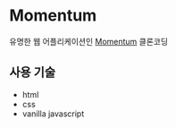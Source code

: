 # Momentum

유명한 웹 어플리케이션인 [Momentum](https://chrome.google.com/webstore/detail/momentum/laookkfknpbbblfpciffpaejjkokdgca) 클론코딩

## 사용 기술

- html
- css
- vanilla javascript
